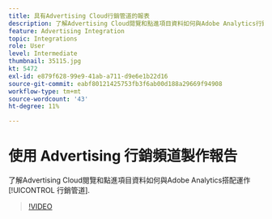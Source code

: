 ```yaml
---
title: 具有Advertising Cloud行銷管道的報表
description: 了解Advertising Cloud閱覽和點進項目資料如何與Adobe Analytics行銷管道搭配運作。
feature: Advertising Integration
topic: Integrations
role: User
level: Intermediate
thumbnail: 35115.jpg
kt: 5472
exl-id: e879f628-99e9-41ab-a711-d9e6e1b22d16
source-git-commit: eabf80121425753fb3f6ab00d188a29669f94908
workflow-type: tm+mt
source-wordcount: '43'
ht-degree: 11%

---
```


# 使用 Advertising 行銷頻道製作報告

了解Advertising Cloud閱覽和點進項目資料如何與Adobe Analytics搭配運作 [!UICONTROL 行銷管道].

>[!VIDEO](https://video.tv.adobe.com/v/35115/?quality=12&learn=on)
